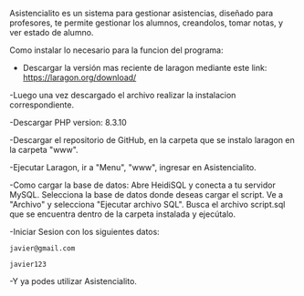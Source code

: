 Asistencialito es un sistema para gestionar asistencias, diseñado para profesores, te permite gestionar los alumnos, creandolos, tomar notas, y ver estado de alumno.

Como instalar lo necesario para la funcion del programa:
- Descargar la versión mas reciente de laragon mediante este link:
	https://laragon.org/download/

-Luego una vez descargado el archivo realizar la instalacion correspondiente.

-Descargar PHP version: 8.3.10

-Descargar el repositorio de GitHub, en la carpeta que se instalo laragon en la carpeta "www".

-Ejecutar Laragon, ir a "Menu", "www", ingresar en Asistencialito. 

-Como cargar la base de datos:
Abre HeidiSQL y conecta a tu servidor MySQL.
Selecciona la base de datos donde deseas cargar el script.
Ve a "Archivo" y selecciona "Ejecutar archivo SQL".
Busca el archivo script.sql que se encuentra dentro de la carpeta instalada y ejecútalo.

-Iniciar Sesion con los siguientes datos:

	javier@gmail.com
 
	javier123
-Y ya podes utilizar Asistencialito.
